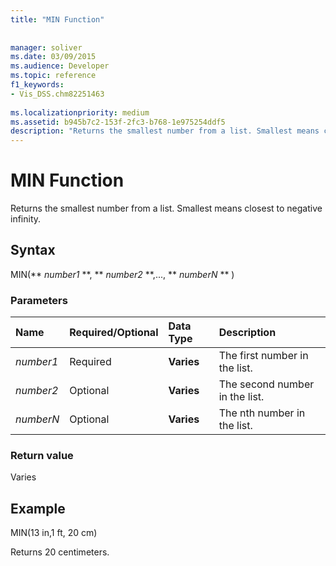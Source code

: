 ```yaml
---
title: "MIN Function"
 
 
manager: soliver
ms.date: 03/09/2015
ms.audience: Developer
ms.topic: reference
f1_keywords:
- Vis_DSS.chm82251463
 
ms.localizationpriority: medium
ms.assetid: b945b7c2-153f-2fc3-b768-1e975254ddf5
description: "Returns the smallest number from a list. Smallest means closest to negative infinity."
---
```


# MIN Function

Returns the smallest number from a list. Smallest means closest to negative infinity.
  
## Syntax

MIN(** *number1* **, ** *number2* **,..., ** *numberN* ** ) 
  
### Parameters

|**Name**|**Required/Optional**|**Data Type**|**Description**|
|:-----|:-----|:-----|:-----|
| _number1_ <br/> |Required  <br/> |**Varies** <br/> |The first number in the list.  <br/> |
| _number2_ <br/> |Optional  <br/> |**Varies** <br/> | The second number in the list.  <br/> |
| _numberN_ <br/> |Optional  <br/> |**Varies** <br/> |The nth number in the list.  <br/> |
   
### Return value

Varies
  
## Example

MIN(13 in,1 ft, 20 cm) 
  
Returns 20 centimeters. 
  


